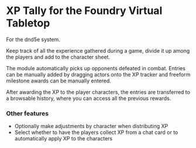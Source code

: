 # XP Tally for the Foundry Virtual Tabletop

For the dnd5e system.

Keep track of all the experience gathered during a game, divide it up among the players and add to the character sheet.

The module automatically picks up opponents defeated in combat. Entries can be manually added by dragging actors onto the XP tracker and freeform milestone awards can be manually entered.

After awarding the XP to the player characters, the entries are transferred to a browsable history, where you can access all the previous rewards.

### Other features

- Optionally make adjustments by character when distributing XP
- Select whether to have the players collect XP from a chat card or to automatically apply XP to the characters
